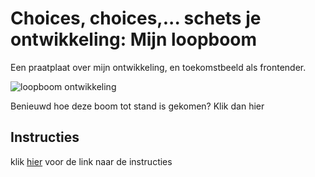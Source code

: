 
# Choices, choices,... schets je ontwikkeling: Mijn loopboom

Een praatplaat over mijn ontwikkeling, en toekomstbeeld als frontender.

![loopboom ontwikkeling](https://github.com/Demivdm/choices-choices-schets-je-ontwikkeling-deeltaak/wiki)

Benieuwd hoe deze boom tot stand is gekomen? Klik dan hier []()
## Instructies

klik [hier](docs/INSTRUCTIONS.md) voor de link naar de instructies
